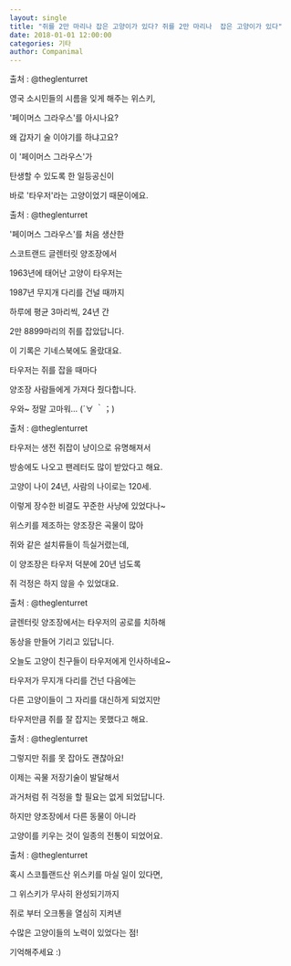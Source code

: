 ```yaml
---
layout: single
title: "쥐를 2만 마리나 잡은 고양이가 있다? 쥐를 2만 마리나  잡은 고양이가 있다"
date: 2018-01-01 12:00:00
categories: 기타
author: Companimal
---
```


출처 : @theglenturret

영국 소시민들의 시름을 잊게 해주는 위스키,

'페이머스 그라우스'를 아시나요?

왜 갑자기 술 이야기를 하냐고요?

이 '페이머스 그라우스'가

탄생할 수 있도록 한 일등공신이

바로 '타우저'라는 고양이었기 때문이에요.

출처 : @theglenturret

'페이머스 그라우스'를 처음 생산한

스코트랜드 글렌터릿 양조장에서

1963년에 태어난 고양이 타우저는

1987년 무지개 다리를 건널 때까지

하루에 평균 3마리씩, 24년 간

2만 8899마리의 쥐를 잡았답니다.

이 기록은 기네스북에도 올랐대요.

타우저는 쥐를 잡을 때마다

양조장 사람들에게 가져다 줬다합니다.

우와~ 정말 고마워... (´∀ ｀；)

출처 : @theglenturret

타우저는 생전 쥐잡이 냥이으로 유명해져서

방송에도 나오고 팬레터도 많이 받았다고 해요.

고양이 나이 24년, 사람의 나이로는 120세.

이렇게 장수한 비결도 꾸준한 사냥에 있었다나~

위스키를 제조하는 양조장은 곡물이 많아

쥐와 같은 설치류들이 득실거렸는데,

이 양조장은 타우저 덕분에 20년 넘도록

쥐 걱정은 하지 않을 수 있었대요.

출처 : @theglenturret

글렌터릿 양조장에서는 타우저의 공로를 치하해

동상을 만들어 기리고 있답니다.

오늘도 고양이 친구들이 타우저에게 인사하네요~

타우저가 무지개 다리를 건넌 다음에는

다른 고양이들이 그 자리를 대신하게 되었지만

타우저만큼 쥐를 잘 잡지는 못했다고 해요.

출처 : @theglenturret

그렇지만 쥐를 못 잡아도 괜찮아요!

이제는 곡물 저장기술이 발달해서

과거처럼 쥐 걱정을 할 필요는 없게 되었답니다.

하지만 양조장에서 다른 동물이 아니라

고양이를 키우는 것이 일종의 전통이 되었어요.

출처 : @theglenturret

혹시 스코틀랜드산 위스키를 마실 일이 있다면,

그 위스키가 무사히 완성되기까지

쥐로 부터 오크통을 열심히 지켜낸

수많은 고양이들의 노력이 있었다는 점!

기억해주세요 :)
